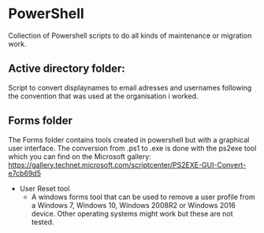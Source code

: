 # PowerShell
Collection of Powershell scripts to do all kinds of maintenance or migration work.

## Active directory folder:
Script to convert displaynames to email adresses and usernames following the convention that was used at the organisation i worked. 

## Forms folder
The Forms folder contains tools created in powershell but with a graphical user interface. The conversion from .ps1 to .exe is done with the ps2exe tool which you can find on the Microsoft gallery:
https://gallery.technet.microsoft.com/scriptcenter/PS2EXE-GUI-Convert-e7cb69d5

* User Reset tool
  * A windows forms tool that can be used to remove a user profile from a Windows 7, Windows 10, Windows 2008R2 or Windows 2016 device. Other operating systems might work but these are not tested. 
